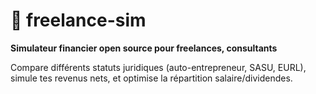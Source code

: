 # 💼 freelance-sim

**Simulateur financier open source pour freelances, consultants**

Compare différents statuts juridiques (auto-entrepreneur, SASU, EURL), simule tes revenus nets, et optimise la répartition salaire/dividendes.
